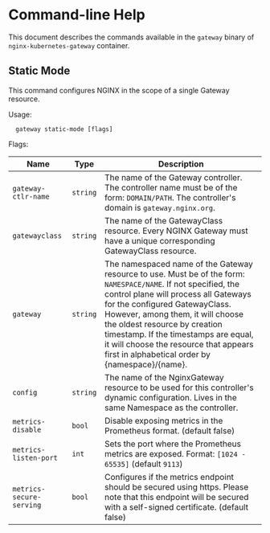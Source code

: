 # Command-line Help

This document describes the commands available in the `gateway` binary of `nginx-kubernetes-gateway` container.

## Static Mode

This command configures NGINX in the scope of a single Gateway resource.

Usage:

```text
  gateway static-mode [flags]
```

Flags:

| Name                         | Type     | Description                                                                                                                                                                                                                                                                                                                                                                                       |
|------------------------------|----------|---------------------------------------------------------------------------------------------------------------------------------------------------------------------------------------------------------------------------------------------------------------------------------------------------------------------------------------------------------------------------------------------------|
| `gateway-ctlr-name`          | `string` | The name of the Gateway controller. The controller name must be of the form: `DOMAIN/PATH`. The controller's domain is `gateway.nginx.org`. |
| `gatewayclass`               | `string` | The name of the GatewayClass resource. Every NGINX Gateway must have a unique corresponding GatewayClass resource. |
| `gateway`                    | `string` | The namespaced name of the Gateway resource to use. Must be of the form: `NAMESPACE/NAME`. If not specified, the control plane will process all Gateways for the configured GatewayClass. However, among them, it will choose the oldest resource by creation timestamp. If the timestamps are equal, it will choose the resource that appears first in alphabetical order by {namespace}/{name}. |
| `config`                     | `string` | The name of the NginxGateway resource to be used for this controller's dynamic configuration. Lives in the same Namespace as the controller. |
| `metrics-disable`            | `bool`   | Disable exposing metrics in the Prometheus format. (default false) |
| `metrics-listen-port`        | `int`    | Sets the port where the Prometheus metrics are exposed. Format: `[1024 - 65535]` (default `9113`) |
| `metrics-secure-serving`     | `bool`   | Configures if the metrics endpoint should be secured using https. Please note that this endpoint will be secured with a self-signed certificate. (default false) |
